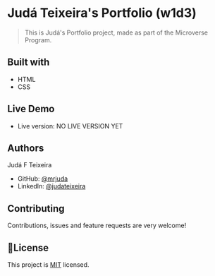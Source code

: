 # Judá Teixeira's Portfolio (w1d3)
> This is Judá's Portfolio project, made as part of the Microverse Program.

## Built with
- HTML
- CSS

## Live Demo
- Live version: NO LIVE VERSION YET

## Authors
Judá F Teixeira
- GitHub: [@mrjuda](https://github.com/mrjuda)
- LinkedIn: [@judateixeira](https://www.linkedin.com/in/judateixeira)

## Contributing
Contributions, issues and feature requests are very welcome!

## 📝License
This project is [MIT](https://github.com/mrjuda/w1d3/blob/main/LICENSE) licensed.